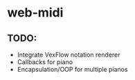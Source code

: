 # web-midi

## TODO:
* Integrate VexFlow notation renderer
* Callbacks for piano
* Encapsulation/OOP for multiple pianos